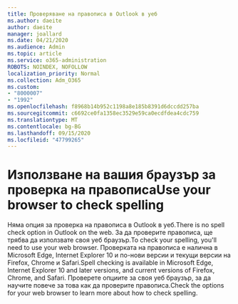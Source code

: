 ```yaml
---
title: Проверяване на правописа в Outlook в уеб
ms.author: daeite
author: daeite
manager: joallard
ms.date: 04/21/2020
ms.audience: Admin
ms.topic: article
ms.service: o365-administration
ROBOTS: NOINDEX, NOFOLLOW
localization_priority: Normal
ms.collection: Adm_O365
ms.custom:
- "8000007"
- "1992"
ms.openlocfilehash: f8968b14b952c1198a8e185b8391d6dccdd257ba
ms.sourcegitcommit: c6692ce0fa1358ec3529e59ca0ecdfdea4cdc759
ms.translationtype: MT
ms.contentlocale: bg-BG
ms.lasthandoff: 09/15/2020
ms.locfileid: "47799265"
---
```

# <a name="use-your-browser-to-check-spelling"></a><span data-ttu-id="87325-102">Използване на вашия браузър за проверка на правописа</span><span class="sxs-lookup"><span data-stu-id="87325-102">Use your browser to check spelling</span></span>

<span data-ttu-id="87325-103">Няма опция за проверка на правописа в Outlook в уеб.</span><span class="sxs-lookup"><span data-stu-id="87325-103">There is no spell check option in Outlook on the web.</span></span> <span data-ttu-id="87325-104">За да проверите правописа, ще трябва да използвате своя уеб браузър.</span><span class="sxs-lookup"><span data-stu-id="87325-104">To check your spelling, you'll need to use your web browser.</span></span> <span data-ttu-id="87325-105">Проверката на правописа е налична в Microsoft Edge, Internet Explorer 10 и по-нови версии и текущи версии на Firefox, Chrome и Safari.</span><span class="sxs-lookup"><span data-stu-id="87325-105">Spell checking is available in Microsoft Edge, Internet Explorer 10 and later versions, and current versions of Firefox, Chrome, and Safari.</span></span> <span data-ttu-id="87325-106">Проверете опциите за своя уеб браузър, за да научите повече за това как да проверите правописа.</span><span class="sxs-lookup"><span data-stu-id="87325-106">Check the options for your web browser to learn more about how to check spelling.</span></span>